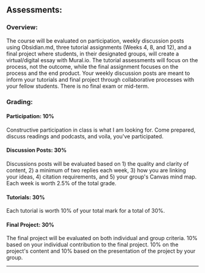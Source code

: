 ## Assessments: 
### Overview:
The course will be evaluated on participation, weekly discussion posts using Obsidian.md, three tutorial assignments (Weeks 4, 8, and 12), and a final project where students, in their designated groups, will create a virtual/digital essay with Mural.io. The tutorial assessments will focus on the process, not the outcome, while the final assignment focuses on the process and the end product. Your weekly discussion posts are meant to inform your tutorials and final project through collaborative processes with your fellow students. There is no final exam or mid-term. 

### Grading:

#### Participation: 10%
Constructive participation in class is what I am looking for. Come prepared, discuss readings and podcasts, and voila, you've participated. 

#### Discussion Posts: 30%
Discussions posts will be evaluated based on 1) the quality and clarity of content, 2) a minimum of two replies each week, 3) how you are linking your ideas, 4) citation requirements, and 5) your group's Canvas mind map. Each week is worth 2.5% of the total grade. 

#### Tutorials: 30%
Each tutorial is worth 10% of your total mark for a total of 30%.

#### Final Project: 30%
The final project will be evaluated on both individual and group criteria. 10% based on your individual contribution to the final project. 10% on the project's content and 10% based on the presentation of the project by your group. 







---
